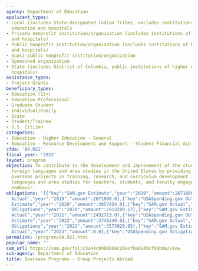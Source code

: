 ```yaml
---
agency: Department of Education
applicant_types:
- Local (includes State-designated lndian Tribes, excludes institutions of higher
  education and hospitals
- Private nonprofit institution/organization (includes institutions of higher education
  and hospitals)
- Public nonprofit institution/organization (includes institutions of higher education
  and hospitals)
- Quasi-public nonprofit institution/organization
- Sponsored organization
- State (includes District of Columbia, public institutions of higher education and
  hospitals)
assistance_types:
- Project Grants
beneficiary_types:
- Education (13+)
- Education Professional
- Graduate Student
- Individual/Family
- State
- Student/Trainee
- U.S. Citizen
categories:
- Education - Higher Education - General
- Education - Resource Development and Support - Student Financial Aid
cfda: '84.021'
fiscal_year: '2022'
layout: program
objective: To contribute to the development and improvement of the study of modern
  foreign languages and area studies in the United States by providing grants to support
  overseas projects in training, research, and curriculum development in modern foreign
  languages and area studies for teachers, students, and faculty engaged in a common
  endeavor.
obligations: '[{"key":"SAM.gov Estimate","year":"2019","amount":2671000.0},{"key":"SAM.gov
  Actual","year":"2019","amount":2671000.0},{"key":"USASpending.gov Obligations","year":"2019","amount":2546035.06},{"key":"SAM.gov
  Estimate","year":"2020","amount":3057454.0},{"key":"SAM.gov Actual","year":"2020","amount":3057454.0},{"key":"USASpending.gov
  Obligations","year":"2020","amount":2913289.17},{"key":"SAM.gov Estimate","year":"2021","amount":2492713.0},{"key":"SAM.gov
  Actual","year":"2021","amount":2492713.0},{"key":"USASpending.gov Obligations","year":"2021","amount":2442815.84},{"key":"SAM.gov
  Estimate","year":"2022","amount":3746249.0},{"key":"SAM.gov Actual","year":"2022","amount":3746249.0},{"key":"USASpending.gov
  Obligations","year":"2022","amount":3573020.85},{"key":"SAM.gov Estimate","year":"2023","amount":5184691.0},{"key":"SAM.gov
  Actual","year":"2023","amount":0.0},{"key":"USASpending.gov Obligations","year":"2023","amount":4998917.0}]'
permalink: /program/84.021.html
popular_name: ''
sam_url: https://sam.gov/fal/c3a44c9988004c20aef0a8145cf06bda/view
sub-agency: Department of Education
title: Overseas Programs - Group Projects Abroad
---
```


